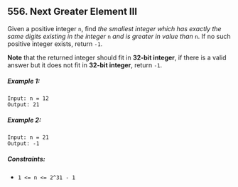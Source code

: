 ## 556. Next Greater Element III

Given a positive integer ```n```, find *the smallest integer which has exactly the same digits existing in the integer* ```n``` *and is greater in value than* ```n```. If no such positive integer exists, return ```-1```.

**Note** that the returned integer should fit in **32-bit integer**, if there is a valid answer but it does not fit in **32-bit integer**, return ```-1```.

##### Example 1:
```
Input: n = 12
Output: 21
```
##### Example 2:
```
Input: n = 21
Output: -1
```

##### Constraints:

* ```1 <= n <= 2^31 - 1```